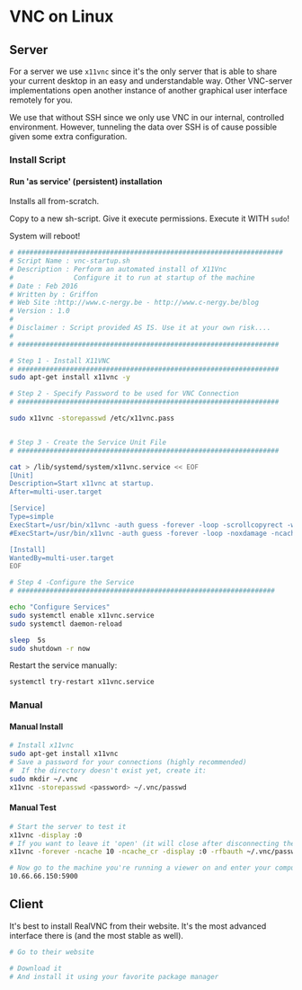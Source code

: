 # VNC on Linux
## Server

For a server we use `x11vnc` since it's the only server that is able to share your current desktop in an easy and understandable way.
Other VNC-server implementations open another instance of another graphical user interface remotely for you.

We use that without SSH since we only use VNC in our internal, controlled environment.
However, tunneling the data over SSH is of cause possible given some extra configuration.

### Install Script

#### Run 'as service' (persistent) installation

Installs all from-scratch.

Copy to a new sh-script. Give it execute permissions.
Execute it WITH `sudo`!

System will reboot!

```bash
# ##################################################################
# Script Name : vnc-startup.sh
# Description : Perform an automated install of X11Vnc
#               Configure it to run at startup of the machine            
# Date : Feb 2016
# Written by : Griffon 
# Web Site :http://www.c-nergy.be - http://www.c-nergy.be/blog
# Version : 1.0
#
# Disclaimer : Script provided AS IS. Use it at your own risk....
#
# #################################################################

# Step 1 - Install X11VNC  
# ################################################################# 
sudo apt-get install x11vnc -y

# Step 2 - Specify Password to be used for VNC Connection 
# ################################################################# 

sudo x11vnc -storepasswd /etc/x11vnc.pass 


# Step 3 - Create the Service Unit File
# ################################################################# 

cat > /lib/systemd/system/x11vnc.service << EOF
[Unit]
Description=Start x11vnc at startup.
After=multi-user.target

[Service]
Type=simple
ExecStart=/usr/bin/x11vnc -auth guess -forever -loop -scrollcopyrect -wireframe -nodragging -ncache 20 -ncache_cr -repeat -rfbauth /etc/x11vnc.pass -rfbport 5900 -shared
#ExecStart=/usr/bin/x11vnc -auth guess -forever -loop -noxdamage -ncache 10 -ncache_cr -repeat -rfbauth /etc/x11vnc.pass -rfbport 5900 -shared

[Install]
WantedBy=multi-user.target
EOF

# Step 4 -Configure the Service 
# ################################################################ 

echo "Configure Services"
sudo systemctl enable x11vnc.service
sudo systemctl daemon-reload

sleep  5s
sudo shutdown -r now 
```

Restart the service manually:

```bash
systemctl try-restart x11vnc.service
```



### Manual

#### Manual Install

```bash
# Install x11vnc
sudo apt-get install x11vnc
# Save a password for your connections (highly recommended)
#  If the directory doesn't exist yet, create it:
sudo mkdir ~/.vnc
x11vnc -storepasswd <password> ~/.vnc/passwd
```

#### Manual Test

```bash
# Start the server to test it
x11vnc -display :0
# If you want to leave it 'open' (it will close after disconnecting the first connection, then:
x11vnc -forever -ncache 10 -ncache_cr -display :0 -rfbauth ~/.vnc/passwd

# Now go to the machine you're running a viewer on and enter your computer's network-address there with the port 5900. Example:
10.66.66.150:5900
```



## Client

It's best to install RealVNC from their website. It's the most advanced interface there is (and the most stable as well).
```bash
# Go to their website

# Download it
# And install it using your favorite package manager
```
